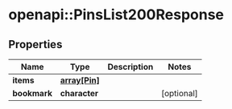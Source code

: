 # openapi::PinsList200Response


## Properties
Name | Type | Description | Notes
------------ | ------------- | ------------- | -------------
**items** | [**array[Pin]**](Pin.md) |  | 
**bookmark** | **character** |  | [optional] 



